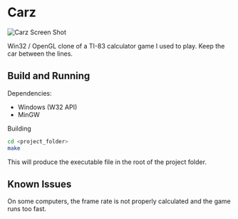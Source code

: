 # Carz

![Carz Screen Shot](https://raw.github.com/DeadHeadRussell/website/master/Servers/data/images/personalProjects/Carz.png)

Win32 / OpenGL clone of a TI-83 calculator game I used to play.  Keep the car between the lines.

## Build and Running

Dependencies:
* Windows (W32 API)
* MinGW

Building
```bash
cd <project_folder>
make
```

This will produce the executable file in the root of the project folder.

## Known Issues

On some computers, the frame rate is not properly calculated and the game runs too fast.

